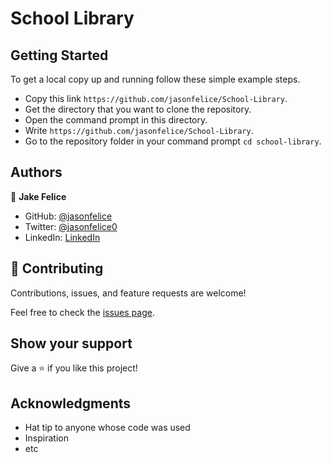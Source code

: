 # School Library

## Getting Started
To get a local copy up and running follow these simple example steps.

- Copy this link `https://github.com/jasonfelice/School-Library`.
- Get the directory that you want to clone the repository.
- Open the command prompt in this directory.
- Write `https://github.com/jasonfelice/School-Library`.
- Go to the repository folder in your command prompt `cd school-library`.

## Authors
👤 **Jake Felice**

- GitHub: [@jasonfelice](https://github.com/jasonfelice)
- Twitter: [@jasonfelice0](https://twitter.com/jasonfelice0)
- LinkedIn: [LinkedIn](https://www.linkedin.com/in/jason-felice-11a5a622b/)


## 🤝 Contributing

Contributions, issues, and feature requests are welcome!

Feel free to check the [issues page](../../issues/).

## Show your support

Give a ⭐️ if you like this project!

## Acknowledgments

- Hat tip to anyone whose code was used
- Inspiration
- etc
